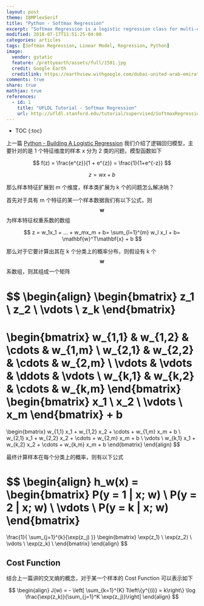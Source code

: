 ```yaml
---
layout: post
theme: IBMPlexSerif
title: "Python - Softmax Regression"
excerpt: "Softmax Regression is a logistic regression class for multi-class classification tasks. 用线性模型解决回归任务中的多分类任务"
modified: 2018-07-17T11:51:25-04:00
categories: articles
tags: [Softmax Regression, Linear Model, Regression, Python]
image:
  vendor: gstatic
  feature: /prettyearth/assets/full/1591.jpg
  credit: Google Earth
  creditlink: https://earthview.withgoogle.com/dubai-united-arab-emirates-1591
comments: true
share: true
mathjax: true
references:
  - id: 1
    title: "UFLDL Tutorial - Softmax Regression"
    url: http://ufldl.stanford.edu/tutorial/supervised/SoftmaxRegression/
---
```


* TOC
{:toc}

上一篇 [Python - Building A Logistic Regression](/articles/python-building-a-logistic-regression/) 我们介绍了逻辑回归模型，主要针对的是 1 个特征维度的样本 x 分为 2 类的问题，模型函数如下

$$ f(z) = \frac{e^{z}}{1 + e^{z}} = \frac{1}{1+e^{-z}} $$

$$ z = wx + b $$

那么样本特征扩展到 m 个维度，样本类扩展为 k 个的问题怎么解决呐？

首先对于具有 m 个特征的某一个样本数据我们有以下公式，则 $$\mathbf{w}$$ 为样本特征权重系数的数组

$$ z = w_1x_1 + ... + w_mx_m  + b= \sum_{l=1}^{m} w_l x_l + b= \mathbf{w}^T\mathbf{x} + b $$

那么对于它要计算出其在 k 个分类上的概率分布，则假设有 k 个 $$\mathbf{w}$$ 系数组，则其组成一个矩阵

$$
\begin{align}
\begin{bmatrix}
z_1 \\
z_2 \\
\vdots \\
z_k
\end{bmatrix}
=
\begin{bmatrix}
w_{1,1} & w_{1,2} & \cdots & w_{1,m} \\
w_{2,1} & w_{2,2} & \cdots & w_{2,m} \\
\vdots & \vdots & \ddots & \vdots \\
w_{k,1} & w_{k,2} & \cdots & w_{k,m}
\end{bmatrix}
\begin{bmatrix}
x_1 \\
x_2 \\
\vdots \\
x_m
\end{bmatrix}
+ 
b
=
\begin{bmatrix}
w_{1,1} x_1 + w_{1,2} x_2 + \cdots + w_{1,m} x_m + b \\
w_{2,1} x_1 + w_{2,2} x_2 + \cdots + w_{2,m} x_m + b \\
\vdots \\
w_{k,1} x_1 + w_{k,2} x_2 + \cdots + w_{k,m} x_m + b
\end{bmatrix}
\end{align}
$$

最终计算样本在每个分类上的概率，则有以下公式

$$
\begin{align}
h_w(x) =
\begin{bmatrix}
P(y = 1 | x; w) \\
P(y = 2 | x; w) \\
\vdots \\
P(y = k | x; w)
\end{bmatrix}
=
\frac{1}{ \sum_{j=1}^{k}{\exp(z_j) }}
\begin{bmatrix}
\exp(z_1) \\
\exp(z_2) \\
\vdots \\
\exp(z_k) \\
\end{bmatrix}
\end{align}
$$

## Cost Function

结合上一篇讲的交叉熵的概念，对于某一个样本的 Cost Function 可以表示如下

$$
\begin{align}
J(w) = - \left[ \sum_{k=1}^{K}  1\left\{y^{(i)} = k\right\} \log \frac{\exp(z_k)}{\sum_{j=1}^K \exp(z_j)}\right]
\end{align}
$$


